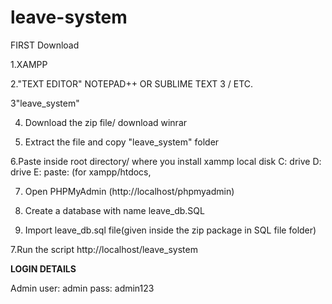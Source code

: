 # leave-system
FIRST Download

1.XAMPP

2."TEXT EDITOR" NOTEPAD++ OR SUBLIME TEXT 3 / ETC.

3"leave_system"

4. Download the zip file/ download winrar

5. Extract the file and copy "leave_system" folder

6.Paste inside root directory/ where you install xammp local disk C: drive D: drive E: paste: (for xampp/htdocs, 

7. Open PHPMyAdmin (http://localhost/phpmyadmin)

8. Create a database with name leave_db.SQL

6. Import leave_db.sql file(given inside the zip package in SQL file folder)

7.Run the script http://localhost/leave_system

**LOGIN DETAILS** 

Admin
user: admin
pass: admin123	
